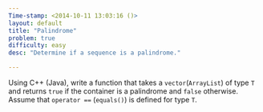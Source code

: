 ```yaml
---
Time-stamp: <2014-10-11 13:03:16 ()>
layout: default
title: "Palindrome"
problem: true
difficulty: easy
desc: "Determine if a sequence is a palindrome."

---
```


Using C++ (Java), write a function that takes a `vector`(`ArrayList`)
of type `T` and returns `true` if the container is a palindrome and
`false` otherwise. Assume that `operator ==` (`equals()`) is defined
for type `T`.
